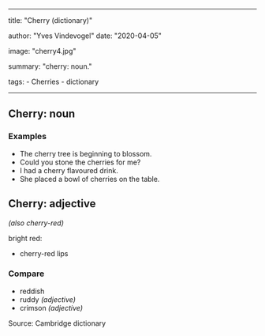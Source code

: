 ---

title: "Cherry (dictionary)"

author: "Yves Vindevogel"
date: "2020-04-05"

image: "cherry4.jpg"

summary: "cherry: noun." 

tags:
    - Cherries
    - dictionary
    
----------

## Cherry: noun

### Examples

- The cherry tree is beginning to blossom.
- Could you stone the cherries for me?
- I had a cherry flavoured drink.
- She placed a bowl of cherries on the table.

## Cherry: adjective

*(also cherry-red)*
 
bright red:

- cherry-red lips

### Compare
- reddish
- ruddy *(adjective)*
- crimson *(adjective)*

Source: Cambridge dictionary
